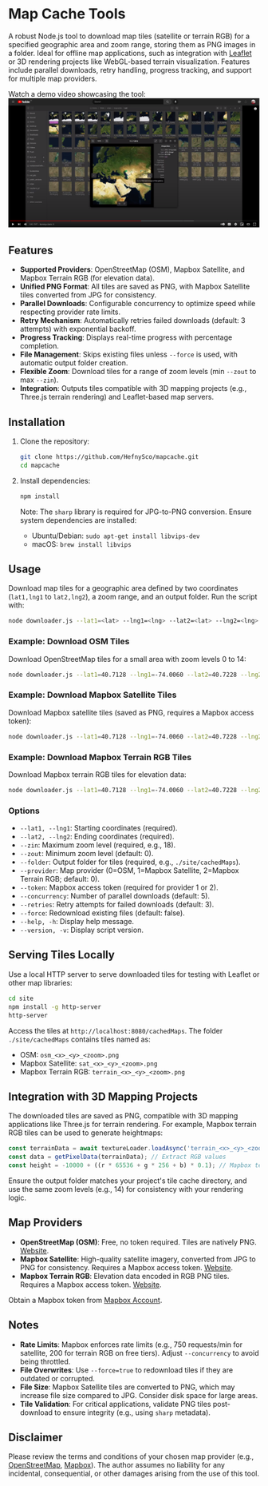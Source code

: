 # Map Cache Tools

A robust Node.js tool to download map tiles (satellite or terrain RGB) for a specified geographic area and zoom range, storing them as PNG images in a folder. Ideal for offline map applications, such as integration with [Leaflet](https://leafletjs.com/) or 3D rendering projects like WebGL-based terrain visualization. Features include parallel downloads, retry handling, progress tracking, and support for multiple map providers.


Watch a demo video showcasing the tool:  
[![Watch the video](https://github.com/HefnySco/mapcache/blob/master/images/youtube.png?raw=true)](https://youtu.be/aSb6xNOQqok)


## Features

- **Supported Providers**: OpenStreetMap (OSM), Mapbox Satellite, and Mapbox Terrain RGB (for elevation data).
- **Unified PNG Format**: All tiles are saved as PNG, with Mapbox Satellite tiles converted from JPG for consistency.
- **Parallel Downloads**: Configurable concurrency to optimize speed while respecting provider rate limits.
- **Retry Mechanism**: Automatically retries failed downloads (default: 3 attempts) with exponential backoff.
- **Progress Tracking**: Displays real-time progress with percentage completion.
- **File Management**: Skips existing files unless `--force` is used, with automatic output folder creation.
- **Flexible Zoom**: Download tiles for a range of zoom levels (min `--zout` to max `--zin`).
- **Integration**: Outputs tiles compatible with 3D mapping projects (e.g., Three.js terrain rendering) and Leaflet-based map servers.

## Installation

1. Clone the repository:
   ```bash
   git clone https://github.com/HefnySco/mapcache.git
   cd mapcache
   ```

2. Install dependencies:
   ```bash
   npm install
   ```
   Note: The `sharp` library is required for JPG-to-PNG conversion. Ensure system dependencies are installed:
   - Ubuntu/Debian: `sudo apt-get install libvips-dev`
   - macOS: `brew install libvips`

## Usage

Download map tiles for a geographic area defined by two coordinates (`lat1,lng1` to `lat2,lng2`), a zoom range, and an output folder. Run the script with:

```bash
node downloader.js --lat1=<lat> --lng1=<lng> --lat2=<lat> --lng2=<lng> --zin=<max_zoom> --folder=<output_folder> [options]
```

### Example: Download OSM Tiles
Download OpenStreetMap tiles for a small area with zoom levels 0 to 14:
```bash
node downloader.js --lat1=40.7128 --lng1=-74.0060 --lat2=40.7228 --lng2=-73.9960 --zin=14 --zout=0 --folder=./site/cachedMaps
```

### Example: Download Mapbox Satellite Tiles
Download Mapbox satellite tiles (saved as PNG, requires a Mapbox access token):
```bash
node downloader.js --lat1=40.7128 --lng1=-74.0060 --lat2=40.7228 --lng2=-73.9960 --zin=14 --folder=./site/cachedMaps --provider=1 --token=pk.eyJ1IjoibWhlZm55IiwiYSI6ImNrZW84Nm9rYTA2ZWgycm9mdmNscmFxYzcifQ.c-zxDjXCthXmRsErPzKhbQ
```

### Example: Download Mapbox Terrain RGB Tiles
Download Mapbox terrain RGB tiles for elevation data:
```bash
node downloader.js --lat1=40.7128 --lng1=-74.0060 --lat2=40.7228 --lng2=-73.9960 --zin=14 --folder=./site/cachedMaps --provider=2 --token=pk.eyJ1IjoibWhlZm55IiwiYSI6ImNrZW84Nm9rYTA2ZWgycm9mdmNscmFxYzcifQ.c-zxDjXCthXmRsErPzKhbQ
```

### Options
- `--lat1, --lng1`: Starting coordinates (required).
- `--lat2, --lng2`: Ending coordinates (required).
- `--zin`: Maximum zoom level (required, e.g., 18).
- `--zout`: Minimum zoom level (default: 0).
- `--folder`: Output folder for tiles (required, e.g., `./site/cachedMaps`).
- `--provider`: Map provider (0=OSM, 1=Mapbox Satellite, 2=Mapbox Terrain RGB; default: 0).
- `--token`: Mapbox access token (required for provider 1 or 2).
- `--concurrency`: Number of parallel downloads (default: 5).
- `--retries`: Retry attempts for failed downloads (default: 3).
- `--force`: Redownload existing files (default: false).
- `--help, -h`: Display help message.
- `--version, -v`: Display script version.

## Serving Tiles Locally

Use a local HTTP server to serve downloaded tiles for testing with Leaflet or other map libraries:

```bash
cd site
npm install -g http-server
http-server
```

Access the tiles at `http://localhost:8080/cachedMaps`. The folder `./site/cachedMaps` contains tiles named as:
- OSM: `osm_<x>_<y>_<zoom>.png`
- Mapbox Satellite: `sat_<x>_<y>_<zoom>.png`
- Mapbox Terrain RGB: `terrain_<x>_<y>_<zoom>.png`

## Integration with 3D Mapping Projects

The downloaded tiles are saved as PNG, compatible with 3D mapping applications like Three.js for terrain rendering. For example, Mapbox terrain RGB tiles can be used to generate heightmaps:

```javascript
const terrainData = await textureLoader.loadAsync('terrain_<x>_<y>_<zoom>.png');
const data = getPixelData(terrainData); // Extract RGB values
const height = -10000 + ((r * 65536 + g * 256 + b) * 0.1); // Mapbox terrain RGB formula
```

Ensure the output folder matches your project's tile cache directory, and use the same zoom levels (e.g., 14) for consistency with your rendering logic.

## Map Providers

- **OpenStreetMap (OSM)**: Free, no token required. Tiles are natively PNG. [Website](https://www.openstreetmap.org/).
- **Mapbox Satellite**: High-quality satellite imagery, converted from JPG to PNG for consistency. Requires a Mapbox access token. [Website](https://api.mapbox.com/).
- **Mapbox Terrain RGB**: Elevation data encoded in RGB PNG tiles. Requires a Mapbox access token. [Website](https://docs.mapbox.com/data/tilesets/reference/mapbox-terrain-rgb-v1/).

Obtain a Mapbox token from [Mapbox Account](https://account.mapbox.com/).

## Notes

- **Rate Limits**: Mapbox enforces rate limits (e.g., 750 requests/min for satellite, 200 for terrain RGB on free tiers). Adjust `--concurrency` to avoid being throttled.
- **File Overwrites**: Use `--force=true` to redownload tiles if they are outdated or corrupted.
- **File Size**: Mapbox Satellite tiles are converted to PNG, which may increase file size compared to JPG. Consider disk space for large areas.
- **Tile Validation**: For critical applications, validate PNG tiles post-download to ensure integrity (e.g., using `sharp` metadata).


## Disclaimer

Please review the terms and conditions of your chosen map provider (e.g., [OpenStreetMap](https://www.openstreetmap.org/copyright), [Mapbox](https://www.mapbox.com/tos)). The author assumes no liability for any incidental, consequential, or other damages arising from the use of this tool.